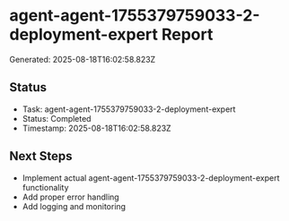 # agent-agent-1755379759033-2-deployment-expert Report

Generated: 2025-08-18T16:02:58.823Z

## Status
- Task: agent-agent-1755379759033-2-deployment-expert
- Status: Completed
- Timestamp: 2025-08-18T16:02:58.823Z

## Next Steps
- Implement actual agent-agent-1755379759033-2-deployment-expert functionality
- Add proper error handling
- Add logging and monitoring
